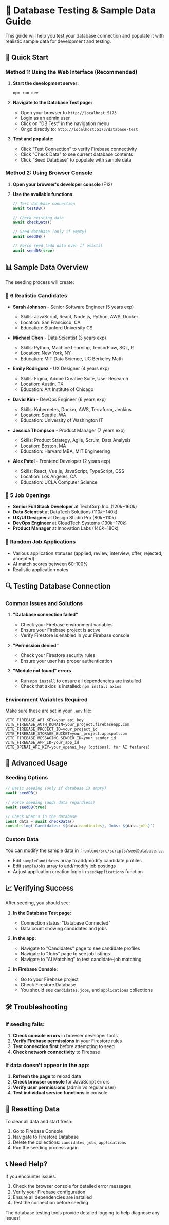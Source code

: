 # 🔧 Database Testing & Sample Data Guide

This guide will help you test your database connection and populate it with realistic sample data for development and testing.

## 🎯 Quick Start

### Method 1: Using the Web Interface (Recommended)

1. **Start the development server:**
   ```bash
   npm run dev
   ```

2. **Navigate to the Database Test page:**
   - Open your browser to `http://localhost:5173`
   - Login as an admin user
   - Click on "DB Test" in the navigation menu
   - Or go directly to: `http://localhost:5173/database-test`

3. **Test and populate:**
   - Click "Test Connection" to verify Firebase connectivity
   - Click "Check Data" to see current database contents
   - Click "Seed Database" to populate with sample data

### Method 2: Using Browser Console

1. **Open your browser's developer console** (F12)

2. **Use the available functions:**
   ```javascript
   // Test database connection
   await testDB()
   
   // Check existing data
   await checkData()
   
   // Seed database (only if empty)
   await seedDB()
   
   // Force seed (add data even if exists)
   await seedDB(true)
   ```

## 📊 Sample Data Overview

The seeding process will create:

### 👥 **6 Realistic Candidates**
- **Sarah Johnson** - Senior Software Engineer (5 years exp)
  - Skills: JavaScript, React, Node.js, Python, AWS, Docker
  - Location: San Francisco, CA
  - Education: Stanford University CS

- **Michael Chen** - Data Scientist (3 years exp)
  - Skills: Python, Machine Learning, TensorFlow, SQL, R
  - Location: New York, NY
  - Education: MIT Data Science, UC Berkeley Math

- **Emily Rodriguez** - UX Designer (4 years exp)
  - Skills: Figma, Adobe Creative Suite, User Research
  - Location: Austin, TX
  - Education: Art Institute of Chicago

- **David Kim** - DevOps Engineer (6 years exp)
  - Skills: Kubernetes, Docker, AWS, Terraform, Jenkins
  - Location: Seattle, WA
  - Education: University of Washington IT

- **Jessica Thompson** - Product Manager (7 years exp)
  - Skills: Product Strategy, Agile, Scrum, Data Analysis
  - Location: Boston, MA
  - Education: Harvard MBA, MIT Engineering

- **Alex Patel** - Frontend Developer (2 years exp)
  - Skills: React, Vue.js, JavaScript, TypeScript, CSS
  - Location: Los Angeles, CA
  - Education: UCLA Computer Science

### 💼 **5 Job Openings**
- **Senior Full Stack Developer** at TechCorp Inc. ($120k-$160k)
- **Data Scientist** at DataTech Solutions ($110k-$140k)
- **UX/UI Designer** at Design Studio Pro ($80k-$110k)
- **DevOps Engineer** at CloudTech Systems ($130k-$170k)
- **Product Manager** at Innovation Labs ($140k-$180k)

### 📝 **Random Job Applications**
- Various application statuses (applied, review, interview, offer, rejected, accepted)
- AI match scores between 60-100%
- Realistic application notes

## 🔍 Testing Database Connection

### Common Issues and Solutions

1. **"Database connection failed"**
   - Check your Firebase environment variables
   - Ensure your Firebase project is active
   - Verify Firestore is enabled in your Firebase console

2. **"Permission denied"**
   - Check your Firestore security rules
   - Ensure your user has proper authentication

3. **"Module not found" errors**
   - Run `npm install` to ensure all dependencies are installed
   - Check that axios is installed: `npm install axios`

### Environment Variables Required

Make sure these are set in your `.env` file:
```
VITE_FIREBASE_API_KEY=your_api_key
VITE_FIREBASE_AUTH_DOMAIN=your_project.firebaseapp.com
VITE_FIREBASE_PROJECT_ID=your_project_id
VITE_FIREBASE_STORAGE_BUCKET=your_project.appspot.com
VITE_FIREBASE_MESSAGING_SENDER_ID=your_sender_id
VITE_FIREBASE_APP_ID=your_app_id
VITE_OPENAI_API_KEY=your_openai_key (optional, for AI features)
```

## 🚀 Advanced Usage

### Seeding Options

```javascript
// Basic seeding (only if database is empty)
await seedDB()

// Force seeding (adds data regardless)
await seedDB(true)

// Check what's in the database
const data = await checkData()
console.log(`Candidates: ${data.candidates}, Jobs: ${data.jobs}`)
```

### Custom Data

You can modify the sample data in `frontend/src/scripts/seedDatabase.ts`:
- Edit `sampleCandidates` array to add/modify candidate profiles
- Edit `sampleJobs` array to add/modify job postings
- Adjust application creation logic in `seedApplications` function

## 📈 Verifying Success

After seeding, you should see:

1. **In the Database Test page:**
   - Connection status: "Database Connected"
   - Data count showing candidates and jobs

2. **In the app:**
   - Navigate to "Candidates" page to see candidate profiles
   - Navigate to "Jobs" page to see job listings
   - Navigate to "AI Matching" to test candidate-job matching

3. **In Firebase Console:**
   - Go to your Firebase project
   - Check Firestore Database
   - You should see `candidates`, `jobs`, and `applications` collections

## 🛠️ Troubleshooting

### If seeding fails:

1. **Check console errors** in browser developer tools
2. **Verify Firebase permissions** in your Firestore rules
3. **Test connection first** before attempting to seed
4. **Check network connectivity** to Firebase

### If data doesn't appear in the app:

1. **Refresh the page** to reload data
2. **Check browser console** for JavaScript errors
3. **Verify user permissions** (admin vs regular user)
4. **Test individual service functions** in console

## 🔄 Resetting Data

To clear all data and start fresh:

1. Go to Firebase Console
2. Navigate to Firestore Database
3. Delete the collections: `candidates`, `jobs`, `applications`
4. Run the seeding process again

## 📞 Need Help?

If you encounter issues:

1. Check the browser console for detailed error messages
2. Verify your Firebase configuration
3. Ensure all dependencies are installed
4. Test the connection before seeding

The database testing tools provide detailed logging to help diagnose any issues! 